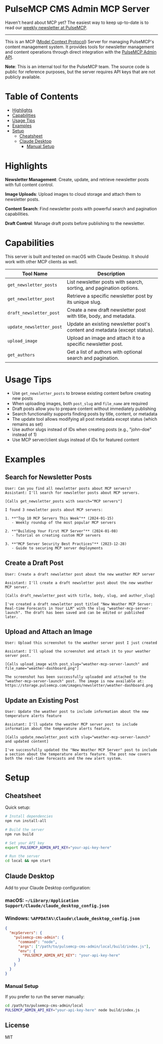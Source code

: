 # PulseMCP CMS Admin MCP Server

Haven't heard about MCP yet? The easiest way to keep up-to-date is to read our [weekly newsletter at PulseMCP](https://www.pulsemcp.com/).

---

This is an MCP ([Model Context Protocol](https://modelcontextprotocol.io/)) Server for managing PulseMCP's content management system. It provides tools for newsletter management and content operations through direct integration with the [PulseMCP Admin API](https://admin.pulsemcp.com).

**Note**: This is an internal tool for the PulseMCP team. The source code is public for reference purposes, but the server requires API keys that are not publicly available.

# Table of Contents

- [Highlights](#highlights)
- [Capabilities](#capabilities)
- [Usage Tips](#usage-tips)
- [Examples](#examples)
- [Setup](#setup)
  - [Cheatsheet](#cheatsheet)
  - [Claude Desktop](#claude-desktop)
    - [Manual Setup](#manual-setup)

# Highlights

**Newsletter Management**: Create, update, and retrieve newsletter posts with full content control.

**Image Uploads**: Upload images to cloud storage and attach them to newsletter posts.

**Content Search**: Find newsletter posts with powerful search and pagination capabilities.

**Draft Control**: Manage draft posts before publishing to the newsletter.

# Capabilities

This server is built and tested on macOS with Claude Desktop. It should work with other MCP clients as well.

| Tool Name                | Description                                                                |
| ------------------------ | -------------------------------------------------------------------------- |
| `get_newsletter_posts`   | List newsletter posts with search, sorting, and pagination options.        |
| `get_newsletter_post`    | Retrieve a specific newsletter post by its unique slug.                    |
| `draft_newsletter_post`  | Create a new draft newsletter post with title, body, and metadata.         |
| `update_newsletter_post` | Update an existing newsletter post's content and metadata (except status). |
| `upload_image`           | Upload an image and attach it to a specific newsletter post.               |
| `get_authors`            | Get a list of authors with optional search and pagination.                 |

# Usage Tips

- Use `get_newsletter_posts` to browse existing content before creating new posts
- When uploading images, both `post_slug` and `file_name` are required
- Draft posts allow you to prepare content without immediately publishing
- Search functionality supports finding posts by title, content, or metadata
- The update tool allows modifying all post metadata except status (which remains as set)
- Use author slugs instead of IDs when creating posts (e.g., "john-doe" instead of 1)
- Use MCP server/client slugs instead of IDs for featured content

# Examples

## Search for Newsletter Posts

```
User: Can you find all newsletter posts about MCP servers?
Assistant: I'll search for newsletter posts about MCP servers.

[Calls get_newsletter_posts with search="MCP servers"]

I found 3 newsletter posts about MCP servers:

1. **"Top 10 MCP Servers This Week"** (2024-01-15)
   - Weekly roundup of the most popular MCP servers

2. **"Building Your First MCP Server"** (2024-01-08)
   - Tutorial on creating custom MCP servers

3. **"MCP Server Security Best Practices"** (2023-12-28)
   - Guide to securing MCP server deployments
```

## Create a Draft Post

```
User: Create a draft newsletter post about the new weather MCP server

Assistant: I'll create a draft newsletter post about the new weather MCP server.

[Calls draft_newsletter_post with title, body, slug, and author_slug]

I've created a draft newsletter post titled "New Weather MCP Server: Real-time Forecasts in Your LLM" with the slug "weather-mcp-server-launch". The draft has been saved and can be edited or published later.
```

## Upload and Attach an Image

```
User: Upload this screenshot to the weather server post I just created

Assistant: I'll upload the screenshot and attach it to your weather server post.

[Calls upload_image with post_slug="weather-mcp-server-launch" and file_name="weather-dashboard.png"]

The screenshot has been successfully uploaded and attached to the "weather-mcp-server-launch" post. The image is now available at: https://storage.pulsemcp.com/images/newsletter/weather-dashboard.png
```

## Update an Existing Post

```
User: Update the weather post to include information about the new temperature alerts feature

Assistant: I'll update the weather MCP server post to include information about the temperature alerts feature.

[Calls update_newsletter_post with slug="weather-mcp-server-launch" and updated content]

I've successfully updated the "New Weather MCP Server" post to include a section about the temperature alerts feature. The post now covers both the real-time forecasts and the new alert system.
```

# Setup

## Cheatsheet

Quick setup:

```bash
# Install dependencies
npm run install-all

# Build the server
npm run build

# Set your API key
export PULSEMCP_ADMIN_API_KEY="your-api-key-here"

# Run the server
cd local && npm start
```

## Claude Desktop

Add to your Claude Desktop configuration:

### macOS: `~/Library/Application Support/Claude/claude_desktop_config.json`

### Windows: `%APPDATA%\Claude\claude_desktop_config.json`

```json
{
  "mcpServers": {
    "pulsemcp-cms-admin": {
      "command": "node",
      "args": ["/path/to/pulsemcp-cms-admin/local/build/index.js"],
      "env": {
        "PULSEMCP_ADMIN_API_KEY": "your-api-key-here"
      }
    }
  }
}
```

### Manual Setup

If you prefer to run the server manually:

```bash
cd /path/to/pulsemcp-cms-admin/local
PULSEMCP_ADMIN_API_KEY="your-api-key-here" node build/index.js
```

## License

MIT
